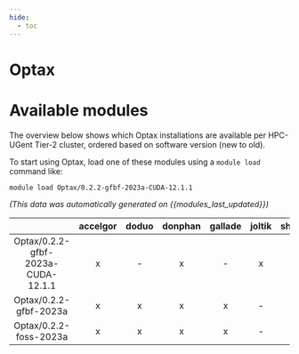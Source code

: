 ```yaml
---
hide:
  - toc
---
```


Optax
=====

# Available modules


The overview below shows which Optax installations are available per HPC-UGent Tier-2 cluster, ordered based on software version (new to old).

To start using Optax, load one of these modules using a `module load` command like:

```shell
module load Optax/0.2.2-gfbf-2023a-CUDA-12.1.1
```

*(This data was automatically generated on {{modules_last_updated}})*  

| |accelgor|doduo|donphan|gallade|joltik|shinx|skitty|
| :---: | :---: | :---: | :---: | :---: | :---: | :---: | :---: |
|Optax/0.2.2-gfbf-2023a-CUDA-12.1.1|x|-|x|-|x|-|-|
|Optax/0.2.2-gfbf-2023a|x|x|x|x|-|x|x|
|Optax/0.2.2-foss-2023a|x|x|x|x|-|x|-|
